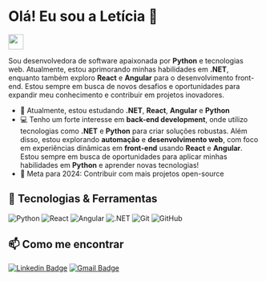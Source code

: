 # Olá! Eu sou a Letícia 👋
<img src="https://media.giphy.com/media/hvRJCLFzcasrR4ia7z/giphy.gif" width="30px">

Sou desenvolvedora de software apaixonada por **Python** e tecnologias web. Atualmente, estou aprimorando minhas habilidades em **.NET**, enquanto também exploro **React** e **Angular** para o desenvolvimento front-end. Estou sempre em busca de novos desafios e oportunidades para expandir meu conhecimento e contribuir em projetos inovadores.

- 🌱 Atualmente, estou estudando **.NET**, **React**, **Angular** e **Python**
- 💻 Tenho um forte interesse em **back-end development**, onde utilizo tecnologias como **.NET** e **Python** para criar soluções robustas. Além disso, estou explorando **automação** e **desenvolvimento web**, com foco em experiências dinâmicas em **front-end** usando **React** e **Angular**. Estou sempre em busca de oportunidades para aplicar minhas habilidades em **Python** e aprender novas tecnologias!
- 🎯 Meta para 2024: Contribuir com mais projetos open-source

## 🚀 Tecnologias & Ferramentas

![Python](https://img.shields.io/badge/Python-3776AB?style=for-the-badge&logo=python&logoColor=white)
![React](https://img.shields.io/badge/React-20232A?style=for-the-badge&logo=react&logoColor=61DAFB)
![Angular](https://img.shields.io/badge/Angular-DD0031?style=for-the-badge&logo=angular&logoColor=white)
![.NET](https://img.shields.io/badge/.NET-512BD4?style=for-the-badge&logo=dotnet&logoColor=white)
![Git](https://img.shields.io/badge/Git-F05032?style=for-the-badge&logo=git&logoColor=white)
![GitHub](https://img.shields.io/badge/GitHub-181717?style=for-the-badge&logo=github&logoColor=white)

## 📫 Como me encontrar

[![Linkedin Badge](https://img.shields.io/badge/-Letícia-blue?style=flat-square&logo=Linkedin&logoColor=white&link=https://www.linkedin.com/in/let%C3%ADcia-franco-carvalho-machado-de-azevedo-greve-799407169/)](https://www.linkedin.com/in/let%C3%ADcia-franco-carvalho-machado-de-azevedo-greve-799407169/)
[![Gmail Badge](https://img.shields.io/badge/-leticia.fgreve@gmail.com-c14438?style=flat-square&logo=Gmail&logoColor=white&link=mailto:leticia.fgreve@gmail.com)](mailto:leticia.fgreve@gmail.com)

